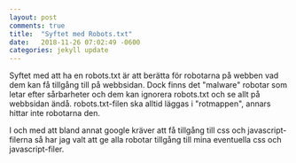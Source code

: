 ```yaml
---
layout: post
comments: true
title:  "Syftet med Robots.txt"
date:   2018-11-26 07:02:49 -0600
categories: jekyll update
---
```

Syftet med att ha en robots.txt är att berätta för robotarna på webben vad dem kan få tillgång till på webbsidan. 
Dock finns det "malware" robotar som letar efter sårbarheter och dem kan ignorera robots.txt och se allt på webbsidan ändå.
robots.txt-filen ska alltid läggas i "rotmappen", annars hittar inte robotarna den.

I och med att bland annat google kräver att få tillgång till css och javascript-filerna så har jag valt att ge alla robotar tillgång till mina eventuella css och javascript-filer.